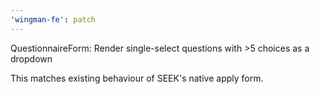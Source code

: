 ```yaml
---
'wingman-fe': patch
---
```


QuestionnaireForm: Render single-select questions with >5 choices as a dropdown

This matches existing behaviour of SEEK's native apply form.
